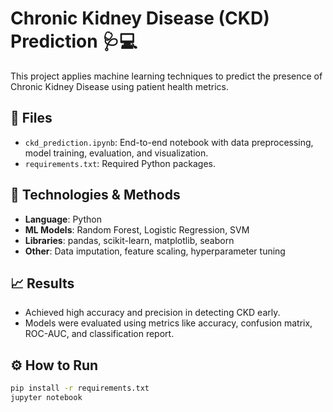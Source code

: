 # Chronic Kidney Disease (CKD) Prediction 🩺💻

This project applies machine learning techniques to predict the presence of Chronic Kidney Disease using patient health metrics.

## 📁 Files
- `ckd_prediction.ipynb`: End-to-end notebook with data preprocessing, model training, evaluation, and visualization.
- `requirements.txt`: Required Python packages.

## 🧪 Technologies & Methods
- **Language**: Python
- **ML Models**: Random Forest, Logistic Regression, SVM
- **Libraries**: pandas, scikit-learn, matplotlib, seaborn
- **Other**: Data imputation, feature scaling, hyperparameter tuning

## 📈 Results
- Achieved high accuracy and precision in detecting CKD early.
- Models were evaluated using metrics like accuracy, confusion matrix, ROC-AUC, and classification report.

## ⚙️ How to Run
```bash
pip install -r requirements.txt
jupyter notebook
